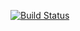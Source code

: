 [![Build Status](https://api.travis-ci.org/kevinphelps/typescript-filter-generator.png)](https://travis-ci.org/kevinphelps/typescript-filter-generator)
